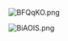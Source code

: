 ![BFQqKO.png](https://s1.ax1x.com/2020/10/22/BFQqKO.png)

![BiAOIS.png](https://s1.ax1x.com/2020/10/22/BiAOIS.png)


